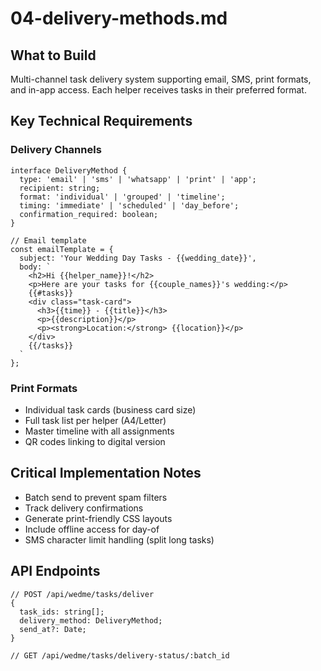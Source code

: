 # 04-delivery-methods.md

## What to Build

Multi-channel task delivery system supporting email, SMS, print formats, and in-app access. Each helper receives tasks in their preferred format.

## Key Technical Requirements

### Delivery Channels

```
interface DeliveryMethod {
  type: 'email' | 'sms' | 'whatsapp' | 'print' | 'app';
  recipient: string;
  format: 'individual' | 'grouped' | 'timeline';
  timing: 'immediate' | 'scheduled' | 'day_before';
  confirmation_required: boolean;
}

// Email template
const emailTemplate = {
  subject: 'Your Wedding Day Tasks - {{wedding_date}}',
  body: `
    <h2>Hi {{helper_name}}!</h2>
    <p>Here are your tasks for {{couple_names}}'s wedding:</p>
    {{#tasks}}
    <div class="task-card">
      <h3>{{time}} - {{title}}</h3>
      <p>{{description}}</p>
      <p><strong>Location:</strong> {{location}}</p>
    </div>
    {{/tasks}}
  `
};
```

### Print Formats

- Individual task cards (business card size)
- Full task list per helper (A4/Letter)
- Master timeline with all assignments
- QR codes linking to digital version

## Critical Implementation Notes

- Batch send to prevent spam filters
- Track delivery confirmations
- Generate print-friendly CSS layouts
- Include offline access for day-of
- SMS character limit handling (split long tasks)

## API Endpoints

```
// POST /api/wedme/tasks/deliver
{
  task_ids: string[];
  delivery_method: DeliveryMethod;
  send_at?: Date;
}

// GET /api/wedme/tasks/delivery-status/:batch_id
```